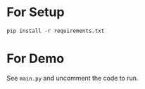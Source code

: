 # For Setup
```
pip install -r requirements.txt
```

# For Demo
See `main.py` and uncomment the code to run.